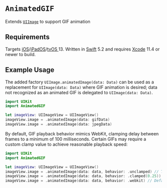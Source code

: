 # `AnimatedGIF`

Extends [`UIImage`](https://developer.apple.com/documentation/uikit/uiimage) to support GIF animation

## Requirements

Targets [iOS](https://developer.apple.com/ios)/[iPadOS](https://developer.apple.com/ipad)/[tvOS ](https://developer.apple.com/tvos) 13. Written in [Swift](https://developer.apple.com/documentation/swift) 5.2 and requires [Xcode](https://developer.apple.com/xcode) 11.4 or newer to build.

## Example Usage

The added factory `UIImage.animatedImage(data: Data)` can be used as a replacement for `UIImage(data: Data)` where GIF animation is desired; data not recognized as an animated GIF is delegated to `UIImage(data: Data)`.

```swift
import UIKit
import AnimatedGIF

let imageView: UIImageView = UIImageView()
imageView.image = .animatedImage(data: gifData)
imageView.image = .animatedImage(data: jpegData)
```

By default, GIF playback behavior mimics WebKit, clamping delay between frames to a minimum of 100 milliseconds. Certain GIFs may require a custom clamp value to achieve reasonable playback speed:

```swift
import UIKit
import AnimatedGIF

let imageView: UIImageView = UIImageView()
imageView.image = .animatedImage(data: data, behavior: .unclamped) // The truth
imageView.image = .animatedImage(data: data, behavior: .clamped(0.25)) // Clamp animation frames to custom minimum delay time
imageView.image = .animatedImage(data: data, behavior: .webkit) // Default: .clamped(0.1)
```
